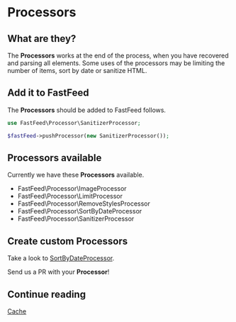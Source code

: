 # Processors

## What are they?

The **Processors** works at the end of the process, when you have recovered and parsing all elements.
Some uses of the processors may be limiting the number of items, sort by date or sanitize HTML.

## Add it to FastFeed

The **Processors** should be added to FastFeed follows.

``` php
use FastFeed\Processor\SanitizerProcessor;

$fastFeed->pushProcessor(new SanitizerProcessor());
```

## Processors available

Currently we have these **Processors** available.

+ FastFeed\Processor\ImageProcessor
+ FastFeed\Processor\LimitProcessor
+ FastFeed\Processor\RemoveStylesProcessor
+ FastFeed\Processor\SortByDateProcessor
+ FastFeed\Processor\SanitizerProcessor

## Create custom Processors

Take a look to
[SortByDateProcessor](https://github.com/FastFeed/FastFeed/blob/master/src/FastFeed/Processor/SortByDateProcessor.php).

Send us a PR with your **Processor**!

## Continue reading

[Cache](https://github.com/FastFeed/FastFeed/blob/master/doc/en/cache.md)